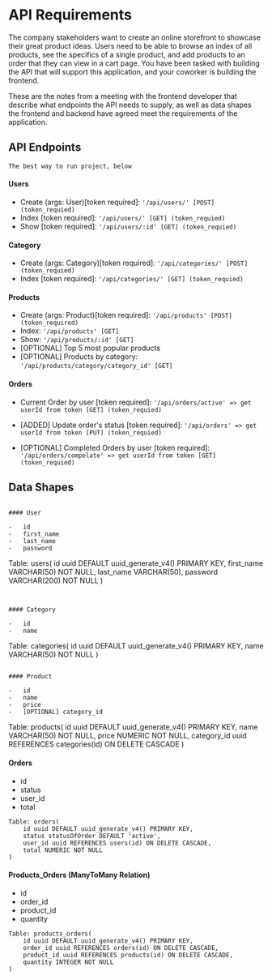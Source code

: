 # API Requirements

The company stakeholders want to create an online storefront to showcase their great product ideas. Users need to be able to browse an index of all products, see the specifics of a single product, and add products to an order that they can view in a cart page. You have been tasked with building the API that will support this application, and your coworker is building the frontend.

These are the notes from a meeting with the frontend developer that describe what endpoints the API needs to supply, as well as data shapes the frontend and backend have agreed meet the requirements of the application.

## API Endpoints

`The best way to run project, below`

#### Users

-   Create (args: User)[token required]: `'/api/users/' [POST] (token_requied)`
-   Index [token required]: `'/api/users/' [GET] (token_requied)`
-   Show [token required]: `'/api/users/:id' [GET] (token_requied)`

#### Category

-   Create (args: Category)[token required]: `'/api/categories/' [POST] (token_requied)`
-   Index [token required]: `'/api/categories/' [GET] (token_requied)`

#### Products

-   Create (args: Product)[token required]: `'/api/products' [POST] (token_required)`
-   Index: `'/api/products' [GET]`
-   Show: `'/api/products/:id' [GET]`
-   [OPTIONAL] Top 5 most popular products
-   [OPTIONAL] Products by category: `'/api/products/category/category_id' [GET]`

#### Orders

-   Current Order by user [token required]: `'/api/orders/active' => get userId from token [GET] (token_requied)`

-   [ADDED] Update order's status [token required]: `'/api/orders' => get userId from token [PUT] (token_requied)`

-   [OPTIONAL] Completed Orders by user [token required]: `'/api/orders/compelate' => get userId from token [GET] (token_requied)`

## Data Shapes

```

#### User

-   id
-   first_name
-   last_name
-   password

```

Table: users(
id uuid DEFAULT uuid_generate_v4() PRIMARY KEY,
first_name VARCHAR(50) NOT NULL,
last_name VARCHAR(50),
password VARCHAR(200) NOT NULL
)

```


#### Category

-   id
-   name

```

Table: categories(
id uuid DEFAULT uuid_generate_v4() PRIMARY KEY,
name VARCHAR(50) NOT NULL
)

```

#### Product

-   id
-   name
-   price
-   [OPTIONAL] category_id

```

Table: products(
id uuid DEFAULT uuid_generate_v4() PRIMARY KEY,
name VARCHAR(50) NOT NULL,
price NUMERIC NOT NULL,
category_id uuid REFERENCES categories(id) ON DELETE CASCADE
)

#### Orders

-   id
-   status
-   user_id
-   total

```
Table: orders(
    id uuid DEFAULT uuid_generate_v4() PRIMARY KEY,
    status statusOfOrder DEFAULT 'active',
    user_id uuid REFERENCES users(id) ON DELETE CASCADE,
    total NUMERIC NOT NULL
)
```

#### Products_Orders (ManyToMany Relation)

-   id
-   order_id
-   product_id
-   quantity

```
Table: products_orders(
    id uuid DEFAULT uuid_generate_v4() PRIMARY KEY,
    order_id uuid REFERENCES orders(id) ON DELETE CASCADE,
    product_id uuid REFERENCES products(id) ON DELETE CASCADE,
    quantity INTEGER NOT NULL
)
```
